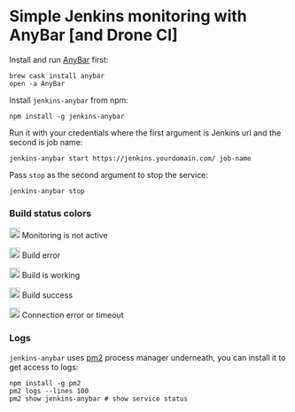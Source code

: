 # Simple Jenkins monitoring with AnyBar [and Drone CI]

Install and run [AnyBar](https://github.com/tonsky/AnyBar) first:
```
brew cask install anybar
open -a AnyBar
```

Install `jenkins-anybar` from npm:
```
npm install -g jenkins-anybar
```

Run it with your credentials where the first argument is Jenkins url and the second is job name:
```
jenkins-anybar start https://jenkins.yourdomain.com/ job-name
```

Pass `stop` as the second argument to stop the service:
```
jenkins-anybar stop
```

### Build status colors

<img src="https://github.com/tonsky/AnyBar/raw/master/AnyBar/Resources/white@2x.png?raw=true" width=19 /> Monitoring is not active

<img src="https://github.com/tonsky/AnyBar/raw/master/AnyBar/Resources/red@2x.png?raw=true" width=19 /> Build error

<img src="https://github.com/tonsky/AnyBar/raw/master/AnyBar/Resources/yellow@2x.png?raw=true" width=19 /> Build is working

<img src="https://github.com/tonsky/AnyBar/raw/master/AnyBar/Resources/green@2x.png?raw=true" width=19 /> Build success

<img src="https://github.com/tonsky/AnyBar/raw/master/AnyBar/Resources/exclamation@2x.png?raw=true" width=19 /> Connection error or timeout

### Logs
`jenkins-anybar` uses [pm2](https://github.com/unitech/pm2) process manager underneath, you can install it to get access to logs:
```
npm install -g pm2
pm2 logs --lines 100
pm2 show jenkins-anybar # show service status
```
